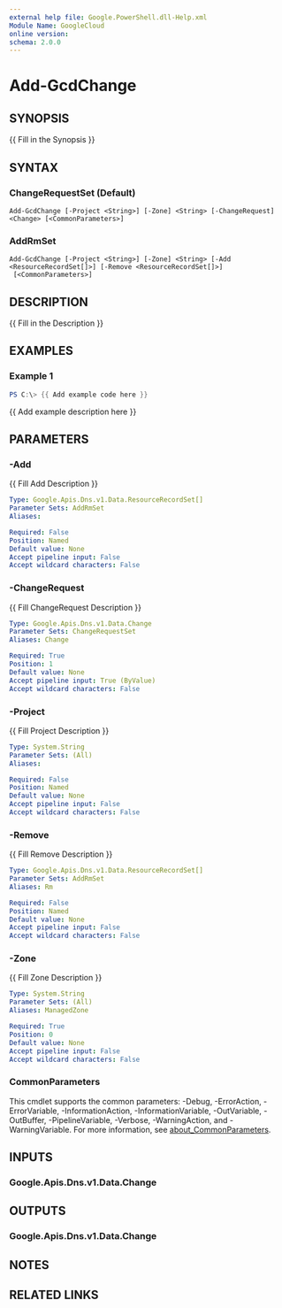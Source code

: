 ```yaml
---
external help file: Google.PowerShell.dll-Help.xml
Module Name: GoogleCloud
online version:
schema: 2.0.0
---
```


# Add-GcdChange

## SYNOPSIS
{{ Fill in the Synopsis }}

## SYNTAX

### ChangeRequestSet (Default)
```
Add-GcdChange [-Project <String>] [-Zone] <String> [-ChangeRequest] <Change> [<CommonParameters>]
```

### AddRmSet
```
Add-GcdChange [-Project <String>] [-Zone] <String> [-Add <ResourceRecordSet[]>] [-Remove <ResourceRecordSet[]>]
 [<CommonParameters>]
```

## DESCRIPTION
{{ Fill in the Description }}

## EXAMPLES

### Example 1
```powershell
PS C:\> {{ Add example code here }}
```

{{ Add example description here }}

## PARAMETERS

### -Add
{{ Fill Add Description }}

```yaml
Type: Google.Apis.Dns.v1.Data.ResourceRecordSet[]
Parameter Sets: AddRmSet
Aliases:

Required: False
Position: Named
Default value: None
Accept pipeline input: False
Accept wildcard characters: False
```

### -ChangeRequest
{{ Fill ChangeRequest Description }}

```yaml
Type: Google.Apis.Dns.v1.Data.Change
Parameter Sets: ChangeRequestSet
Aliases: Change

Required: True
Position: 1
Default value: None
Accept pipeline input: True (ByValue)
Accept wildcard characters: False
```

### -Project
{{ Fill Project Description }}

```yaml
Type: System.String
Parameter Sets: (All)
Aliases:

Required: False
Position: Named
Default value: None
Accept pipeline input: False
Accept wildcard characters: False
```

### -Remove
{{ Fill Remove Description }}

```yaml
Type: Google.Apis.Dns.v1.Data.ResourceRecordSet[]
Parameter Sets: AddRmSet
Aliases: Rm

Required: False
Position: Named
Default value: None
Accept pipeline input: False
Accept wildcard characters: False
```

### -Zone
{{ Fill Zone Description }}

```yaml
Type: System.String
Parameter Sets: (All)
Aliases: ManagedZone

Required: True
Position: 0
Default value: None
Accept pipeline input: False
Accept wildcard characters: False
```

### CommonParameters
This cmdlet supports the common parameters: -Debug, -ErrorAction, -ErrorVariable, -InformationAction, -InformationVariable, -OutVariable, -OutBuffer, -PipelineVariable, -Verbose, -WarningAction, and -WarningVariable. For more information, see [about_CommonParameters](http://go.microsoft.com/fwlink/?LinkID=113216).

## INPUTS

### Google.Apis.Dns.v1.Data.Change

## OUTPUTS

### Google.Apis.Dns.v1.Data.Change

## NOTES

## RELATED LINKS
